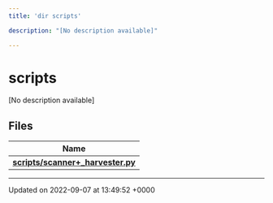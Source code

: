 ```yaml
---
title: 'dir scripts'

description: "[No description available]"

---
```


# scripts



[No description available]

## Files

| Name           |
| -------------- |
| **[scripts/scanner+_harvester.py](/documentation/code/files/scanner_09__harvester_8py/#file-scanner-harvesterpy)**  |






-------------------------------

Updated on 2022-09-07 at 13:49:52 +0000
